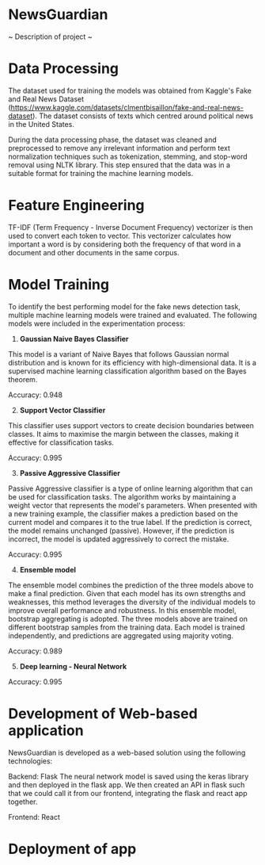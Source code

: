 # NewsGuardian
~ Description of project ~

# Data Processing
The dataset used for training the models was obtained from Kaggle's Fake and Real News Dataset (https://www.kaggle.com/datasets/clmentbisaillon/fake-and-real-news-dataset). The dataset consists of texts which centred around political news in the United States.

During the data processing phase, the dataset was cleaned and preprocessed to remove any irrelevant information and perform text normalization techniques such as tokenization, stemming, and stop-word removal using NLTK library. This step ensured that the data was in a suitable format for training the machine learning models.

# Feature Engineering
TF-IDF (Term Frequency - Inverse Document Frequency) vectorizer is then used to convert each token to vector. This vectorizer calculates how important a word is by considering both the frequency of that word in a document and other documents in the same corpus.

# Model Training
To identify the best performing model for the fake news detection task, multiple machine learning models were trained and evaluated. The following models were included in the experimentation process: 

1) **Gaussian Naive Bayes Classifier**

This model is a variant of Naive Bayes that follows Gaussian normal distribution and is known for its efficiency with high-dimensional data. It is a supervised machine learning classification algorithm based on the Bayes theorem. 

Accuracy: 0.948

2) **Support Vector Classifier**

This classifier uses support vectors to create decision boundaries between classes. It aims to maximise the margin between the classes, making it effective for classification tasks.

Accuracy: 0.995

3) **Passive Aggressive Classifier**

Passive Aggressive classifier is a type of online learning algorithm that can be used for classification tasks. The algorithm works by maintaining a weight vector that represents the model's parameters. When presented with a new training example, the classifier makes a prediction based on the current model and compares it to the true label. If the prediction is correct, the model remains unchanged (passive). However, if the prediction is incorrect, the model is updated aggressively to correct the mistake.

Accuracy: 0.995

4) **Ensemble model**

The ensemble model combines the prediction of the three models above to make a final prediction. Given that each model has its own strengths and weaknesses, this method leverages the diversity of the individual models to improve overall performance and robustness. In this ensemble model, bootstrap aggregating is adopted. The three models above are trained on different bootstrap samples from the training data. Each model is trained independently, and predictions are aggregated using majority voting.

Accuracy: 0.989

5) **Deep learning - Neural Network**

Accuracy: 0.995
# Development of Web-based application
NewsGuardian is developed as a web-based solution using the following technologies:

Backend: Flask
The neural network model is saved using the keras library and then deployed in the flask app. We then created an API in flask such that we could call it from our frontend, integrating the flask and react app together.

Frontend: React


# Deployment of app
